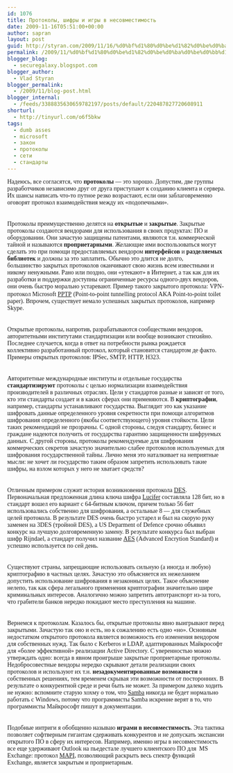 ```yaml
---
id: 1076
title: Протоколы, шифры и игры в несовместимость
date: 2009-11-16T05:51:00+00:00
author: sapran
layout: post
guid: http://styran.com/2009/11/16/%d0%bf%d1%80%d0%be%d1%82%d0%be%d0%ba%d0%be%d0%bb%d1%8b-%d1%88%d0%b8%d1%84%d1%80%d1%8b-%d0%b8-%d0%b8%d0%b3%d1%80%d1%8b-%d0%b2-%d0%bd%d0%b5%d1%81%d0%be%d0%b2%d0%bc%d0%b5%d1%81%d1%82%d0%b8%d0%bc%d0%be/
permalink: /2009/11/%d0%bf%d1%80%d0%be%d1%82%d0%be%d0%ba%d0%be%d0%bb%d1%8b-%d1%88%d0%b8%d1%84%d1%80%d1%8b-%d0%b8-%d0%b8%d0%b3%d1%80%d1%8b-%d0%b2-%d0%bd%d0%b5%d1%81%d0%be%d0%b2%d0%bc%d0%b5%d1%81%d1%82%d0%b8%d0%bc%d0%be/
blogger_blog:
  - securegalaxy.blogspot.com
blogger_author:
  - Vlad Styran
blogger_permalink:
  - /2009/11/blog-post.html
blogger_internal:
  - /feeds/3388835630659782197/posts/default/220487827720608911
shorturl:
  - http://tinyurl.com/o6f5bkw
tags:
  - dumb asses
  - microsoft
  - закон
  - протоколы
  - сети
  - стандарты
---
```

<span style="font-family: Georgia, 'Sans Serif', serif;">Надеюсь, все согласятся, что </span>**<span style="font-family: Georgia, 'Sans Serif', serif;">протоколы </span>**<span style="font-family: Georgia, 'Sans Serif', serif;">&#8212; это хорошо. Допустим, две группы разработчиков независимо друг от друга приступают к созданию клиента и сервера. Их шансы написать что-то путное резко возрастают, если они заблаговременно оговорят протокол взаимодействия между их &#171;подопечными&#187;.</span>  
<span style="font-family: Georgia, 'Sans Serif', serif;"><br /></span>  <span style="font-family: Georgia, 'Sans Serif', serif;"></span>  
<span style="font-family: Georgia, 'Sans Serif', serif;">Протоколы преимущественно&nbsp;делятся на </span>**<span style="font-family: Georgia, 'Sans Serif', serif;">открытые </span>**<span style="font-family: Georgia, 'Sans Serif', serif;">и </span>**<span style="font-family: Georgia, 'Sans Serif', serif;">закрытые</span>**<span style="font-family: Georgia, 'Sans Serif', serif;">. Закрытые протоколы создаются вендорами для использования в своих продуктах: ПО и оборудовании. Они зачастую защищены патентами, являются т.н. коммерческой тайной и называются </span>**<span style="font-family: Georgia, 'Sans Serif', serif;">проприетарными</span>**<span style="font-family: Georgia, 'Sans Serif', serif;">. Желающие ими воспользоваться могут сделать это при помощи предоставляемых вендором </span>**<span style="font-family: Georgia, 'Sans Serif', serif;">интерфейсов </span>**<span style="font-family: Georgia, 'Sans Serif', serif;">и </span>**<span style="font-family: Georgia, 'Sans Serif', serif;">разделяемых библиотек </span>**<span style="font-family: Georgia, 'Sans Serif', serif;">и должны за это заплатить. Обычно это длится не долго, большинство&nbsp;закрытых протоколов оканчивают свою жизнь всем известными и никому ненужными. Рано или поздно, они &#171;утекают&#187; в Интернет, а так как для их разработки и поддержки доступны ограниченные ресурсы одного-двух вендоров, они очень быстро морально устаревают. Пример такого закрытого&nbsp;протокола: VPN-протокол Microsoft </span>[<span style="font-family: Georgia, 'Sans Serif', serif;">PPTP</span>](http://ru.wikipedia.org/wiki/PPTP) <span style="font-family: Georgia, 'Sans Serif', serif;">(Point-to-point tunnelling protocol AKA Point-to-point toilet paper). Впрочем, существует немало успешных закрытых протоколов, например Skype.</span>  
<span style="font-family: Georgia, 'Sans Serif', serif;"><br /></span>  <span style="font-family: Georgia, 'Sans Serif', serif;"></span>  
<span style="font-family: Georgia, 'Sans Serif', serif;">Открытые протоколы, напротив, разрабатываются сообществами вендоров, авторитетными институтами стандартизации или вообще возникают стихийно. Последнее случается, когда в ответ на потребности рынка рождается коллективно&nbsp;разработанный&nbsp;протокол, который становится стандартом де факто. Примеры открытых протоколов: IPSec, SMTP, HTTP, H323.</span>  
<span style="font-family: Georgia, 'Sans Serif', serif;"><br /></span>  
<span style="font-family: Georgia, 'Sans Serif', serif;">Авторитетные международные институты и отдельные&nbsp;государства </span>**<span style="font-family: Georgia, 'Sans Serif', serif;">стандартизируют </span>**<span style="font-family: Georgia, 'Sans Serif', serif;">протоколы с целью нормализации взаимодействия производителей в различных отраслях.&nbsp;Цели у стандартов разные и зависят от того, кто эти стандарты создает и в каких сферах они применяются. В </span>**<span style="font-family: Georgia, 'Sans Serif', serif;">криптографии</span>**<span style="font-family: Georgia, 'Sans Serif', serif;">, например, стандарты устанавливают государства. Выглядит это как указание шифровать данные&nbsp;определенного&nbsp;уровня секретности при помощи алгоритмов шифрования определенного (якобы соответствующего) уровня стойкости. Цели таких рекомендаций не прозрачны. С одной стороны, следуя стандарту, бизнес и граждане надеются получить от государства гарантию защищенности шифруемых данных. С другой стороны, протоколы рекомендуемые для шифрования коммерческих секретов зачастую значительно слабее протоколов используемых для шифрования государственной тайны. Лично меня это наталкивает на неприятные мысли: не хочет ли государство таким образом запретить использовать такие шифры, на взлом которых у него не хватает средств?</span>  
<span style="font-family: Georgia, 'Sans Serif', serif;"><span style="font-family: 'Sans Serif';"><span style="font-family: Georgia, 'Sans Serif', serif;"><br /></span></span></span>  
<span style="font-family: Georgia, 'Sans Serif', serif;"><span style="font-family: 'Sans Serif';"><span style="font-family: Georgia, 'Sans Serif', serif;">Отличным примером служит история возникновения протокола </span><a href="http://en.wikipedia.org/wiki/Data_Encryption_Standard"><span style="font-family: Georgia, 'Sans Serif', serif;">DES</span></a><span style="font-family: Georgia, 'Sans Serif', serif;">. Первоначальная предложенная длина ключа шифра </span><a href="http://en.wikipedia.org/wiki/Lucifer_(cipher)"><span style="font-family: Georgia, 'Sans Serif', serif;">Lucifer</span></a><span style="font-family: Georgia, 'Sans Serif', serif;"> составляла 128 бит, но в стандарт вошел его вариант с 64-битным ключом, причем только 56 бит использовались собственно для шифрования, а остальные 8 &#8212; для служебных целей протокола. В результате DES очень быстро устарел и был на скорую руку заменен на 3DES (тройной DES), а US Deparment of Defence срочно объявил конкурс на лучшую долговременную замену. В результате конкурса был выбран шифр Rijndael, а стандарт получил название </span><a href="http://en.wikipedia.org/wiki/Advanced_Encryption_Standard"><span style="font-family: Georgia, 'Sans Serif', serif;">AES</span></a><span style="font-family: Georgia, 'Sans Serif', serif;">&nbsp;(Advanced Encrytion Standard) и успешно используется по сей день.</span></span></span>  
<span style="font-family: Georgia, 'Sans Serif', serif;"><span style="font-family: 'Sans Serif';"><span style="font-family: Georgia, 'Sans Serif', serif;"><br /></span></span></span>  
<span style="font-family: Georgia, 'Sans Serif', serif;"><span style="font-family: 'Sans Serif';"><span style="font-family: Georgia, 'Sans Serif', serif;">Существуют страны, запрещающие использовать сильную (а иногда и любую) криптографию в частных целях. Зачастую это объясняется их нежеланием допустить использование шифрования в незаконных целях. Такое объяснение нелепо, так как сфера легального применения криптографии значительно шире криминальных интересов. Аналогично можно запретить автотранспорт из-за того, что грабители банков нередко покидают место преступления на машине.</span></span></span>  
<span style="font-family: Georgia, 'Sans Serif', serif;"><span style="font-family: 'Sans Serif';"><span style="font-family: Georgia, 'Sans Serif', serif;"><span style="font-family: 'Sans Serif';"><span style="font-family: Georgia, 'Sans Serif', serif;"><br /></span></span></span></span></span>  
<span style="font-family: Georgia, 'Sans Serif', serif;"><span style="font-family: 'Sans Serif';"><span style="font-family: Georgia, 'Sans Serif', serif;"><span style="font-family: 'Sans Serif';"><span style="font-family: Georgia, 'Sans Serif', serif;">Вернемся к протоколам. Казалось бы, открытые протоколы явно выигрывают перед закрытыми. Зачастую так оно и есть, но к сожалению есть одно &#171;но&#187;. Основным недостатком открытого протокола является возможность его изменения вендором для собственных нужд. Так было с Kerberos и LDAP, адаптированных Майкрософт для &#171;более эффективной&#187; реализации Active Directory. С уверенностью можно утверждать одно: всегда в явном проигрыше закрытые проприетарные протоколы. Недобросовестные вендоры нередко скрывают детали реализации своих протоколов и используют их т.н. </span><b><span style="font-family: Georgia, 'Sans Serif', serif;">незадокументированные возможности</span></b><span style="font-family: Georgia, 'Sans Serif', serif;"> в собственных решениях, тем временем скрывая эти возможности от посторонних. В результате о конкурентной среде и речи быть не может. За примером далеко ходить не нужно: вспомните старую хохму о том, что </span><a href="http://www.samba.org/"><span style="font-family: Georgia, 'Sans Serif', serif;">Samba</span></a><span style="font-family: Georgia, 'Sans Serif', serif;">&nbsp;никогда не будет нормально работать с Windows, потому что программисты Samba искренне верят в то, что программисты Майкрософт пишут в документации.</span></span></span></span></span>  
<span style="font-family: Georgia, 'Sans Serif', serif;"><span style="font-family: 'Sans Serif';"><span style="font-family: Georgia, 'Sans Serif', serif;"><span style="font-family: 'Sans Serif';"><span style="font-family: Georgia, 'Sans Serif', serif;"><span style="font-family: 'Sans Serif';"><span style="font-family: Georgia, 'Sans Serif', serif;"><br /></span></span></span></span></span></span></span>  
<span style="font-family: Georgia, 'Sans Serif', serif;"><span style="font-family: 'Sans Serif';"><span style="font-family: Georgia, 'Sans Serif', serif;"><span style="font-family: 'Sans Serif';"><span style="font-family: Georgia, 'Sans Serif', serif;"><span style="font-family: 'Sans Serif';"><span style="font-family: Georgia, 'Sans Serif', serif;">Подобные интриги я обобщенно называю </span><b><span style="font-family: Georgia, 'Sans Serif', serif;">играми в несовместимость</span></b><span style="font-family: Georgia, 'Sans Serif', serif;">. Эта тактика позволяет софтверным гигантам сдерживать конкурентов и не допускать экспансии открытого ПО в сферу их интересов. Например, именно игры в несовместимость все еще удерживают Outlook на пьедестале лучшего клиентского ПО для &nbsp;MS Exchange: протокол </span><a href="http://ru.wikipedia.org/wiki/MAPI"><span style="font-family: Georgia, 'Sans Serif', serif;">MAPI</span></a><span style="font-family: Georgia, 'Sans Serif', serif;">, позволяющий раскрыть весь спектр функций Exchange,&nbsp;является закрытым и проприетарным.</span></span></span></span></span></span></span>

<div class="addtoany_share_save_container addtoany_content_bottom">
  <div class="a2a_kit a2a_kit_size_32 addtoany_list a2a_target" id="wpa2a_65">
    <a class="a2a_button_facebook" href="http://www.addtoany.com/add_to/facebook?linkurl=https%3A%2F%2Fblog.styran.com%2F2009%2F11%2F%25d0%25bf%25d1%2580%25d0%25be%25d1%2582%25d0%25be%25d0%25ba%25d0%25be%25d0%25bb%25d1%258b-%25d1%2588%25d0%25b8%25d1%2584%25d1%2580%25d1%258b-%25d0%25b8-%25d0%25b8%25d0%25b3%25d1%2580%25d1%258b-%25d0%25b2-%25d0%25bd%25d0%25b5%25d1%2581%25d0%25be%25d0%25b2%25d0%25bc%25d0%25b5%25d1%2581%25d1%2582%25d0%25b8%25d0%25bc%25d0%25be%2F&linkname=%D0%9F%D1%80%D0%BE%D1%82%D0%BE%D0%BA%D0%BE%D0%BB%D1%8B%2C%20%D1%88%D0%B8%D1%84%D1%80%D1%8B%20%D0%B8%20%D0%B8%D0%B3%D1%80%D1%8B%20%D0%B2%20%D0%BD%D0%B5%D1%81%D0%BE%D0%B2%D0%BC%D0%B5%D1%81%D1%82%D0%B8%D0%BC%D0%BE%D1%81%D1%82%D1%8C" title="Facebook" rel="nofollow" target="_blank"></a><a class="a2a_button_twitter" href="http://www.addtoany.com/add_to/twitter?linkurl=https%3A%2F%2Fblog.styran.com%2F2009%2F11%2F%25d0%25bf%25d1%2580%25d0%25be%25d1%2582%25d0%25be%25d0%25ba%25d0%25be%25d0%25bb%25d1%258b-%25d1%2588%25d0%25b8%25d1%2584%25d1%2580%25d1%258b-%25d0%25b8-%25d0%25b8%25d0%25b3%25d1%2580%25d1%258b-%25d0%25b2-%25d0%25bd%25d0%25b5%25d1%2581%25d0%25be%25d0%25b2%25d0%25bc%25d0%25b5%25d1%2581%25d1%2582%25d0%25b8%25d0%25bc%25d0%25be%2F&linkname=%D0%9F%D1%80%D0%BE%D1%82%D0%BE%D0%BA%D0%BE%D0%BB%D1%8B%2C%20%D1%88%D0%B8%D1%84%D1%80%D1%8B%20%D0%B8%20%D0%B8%D0%B3%D1%80%D1%8B%20%D0%B2%20%D0%BD%D0%B5%D1%81%D0%BE%D0%B2%D0%BC%D0%B5%D1%81%D1%82%D0%B8%D0%BC%D0%BE%D1%81%D1%82%D1%8C" title="Twitter" rel="nofollow" target="_blank"></a><a class="a2a_button_google_plus" href="http://www.addtoany.com/add_to/google_plus?linkurl=https%3A%2F%2Fblog.styran.com%2F2009%2F11%2F%25d0%25bf%25d1%2580%25d0%25be%25d1%2582%25d0%25be%25d0%25ba%25d0%25be%25d0%25bb%25d1%258b-%25d1%2588%25d0%25b8%25d1%2584%25d1%2580%25d1%258b-%25d0%25b8-%25d0%25b8%25d0%25b3%25d1%2580%25d1%258b-%25d0%25b2-%25d0%25bd%25d0%25b5%25d1%2581%25d0%25be%25d0%25b2%25d0%25bc%25d0%25b5%25d1%2581%25d1%2582%25d0%25b8%25d0%25bc%25d0%25be%2F&linkname=%D0%9F%D1%80%D0%BE%D1%82%D0%BE%D0%BA%D0%BE%D0%BB%D1%8B%2C%20%D1%88%D0%B8%D1%84%D1%80%D1%8B%20%D0%B8%20%D0%B8%D0%B3%D1%80%D1%8B%20%D0%B2%20%D0%BD%D0%B5%D1%81%D0%BE%D0%B2%D0%BC%D0%B5%D1%81%D1%82%D0%B8%D0%BC%D0%BE%D1%81%D1%82%D1%8C" title="Google+" rel="nofollow" target="_blank"></a><a class="a2a_button_linkedin" href="http://www.addtoany.com/add_to/linkedin?linkurl=https%3A%2F%2Fblog.styran.com%2F2009%2F11%2F%25d0%25bf%25d1%2580%25d0%25be%25d1%2582%25d0%25be%25d0%25ba%25d0%25be%25d0%25bb%25d1%258b-%25d1%2588%25d0%25b8%25d1%2584%25d1%2580%25d1%258b-%25d0%25b8-%25d0%25b8%25d0%25b3%25d1%2580%25d1%258b-%25d0%25b2-%25d0%25bd%25d0%25b5%25d1%2581%25d0%25be%25d0%25b2%25d0%25bc%25d0%25b5%25d1%2581%25d1%2582%25d0%25b8%25d0%25bc%25d0%25be%2F&linkname=%D0%9F%D1%80%D0%BE%D1%82%D0%BE%D0%BA%D0%BE%D0%BB%D1%8B%2C%20%D1%88%D0%B8%D1%84%D1%80%D1%8B%20%D0%B8%20%D0%B8%D0%B3%D1%80%D1%8B%20%D0%B2%20%D0%BD%D0%B5%D1%81%D0%BE%D0%B2%D0%BC%D0%B5%D1%81%D1%82%D0%B8%D0%BC%D0%BE%D1%81%D1%82%D1%8C" title="LinkedIn" rel="nofollow" target="_blank"></a><a class="a2a_dd addtoany_share_save" href="https://www.addtoany.com/share"></a>
  </div>
</div>